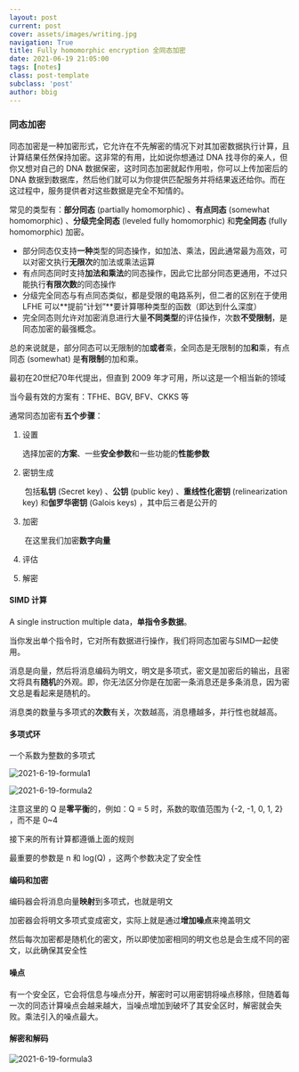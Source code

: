 ```yaml
---
layout: post
current: post
cover: assets/images/writing.jpg
navigation: True
title: Fully homomorphic encryption 全同态加密
date: 2021-06-19 21:05:00
tags: [notes]
class: post-template
subclass: 'post'
author: bbig
---
```


### 同态加密

同态加密是一种加密形式，它允许在不先解密的情况下对其加密数据执行计算，且计算结果任然保持加密。这非常的有用，比如说你想通过 DNA 找寻你的亲人，但你又想对自己的 DNA 数据保密，这时同态加密就起作用啦，你可以上传加密后的 DNA 数据到数据库，然后他们就可以为你提供匹配服务并将结果返还给你。而在这过程中，服务提供者对这些数据是完全不知情的。

常见的类型有：**部分同态** (partially homomorphic) 、**有点同态** (somewhat homomorphic) 、**分级完全同态** (leveled fully homomorphic) 和**完全同态** (fully homomorphic) 加密。

+ 部分同态仅支持**一种**类型的同态操作，如加法、乘法，因此通常最为高效，可以对密文执行**无限次**的加法或乘法运算
+ 有点同态同时支持**加法和乘法**的同态操作，因此它比部分同态更通用，不过只能执行**有限次数**的同态操作
+ 分级完全同态与有点同态类似，都是受限的电路系列，但二者的区别在于使用 LFHE 可以**提前“计划”**要计算哪种类型的函数（即达到什么深度）
+ 完全同态则允许对加密消息进行大量**不同类型**的评估操作，次数**不受限制**，是同态加密的最强概念。

总的来说就是，部分同态可以无限制的加**或者**乘，全同态是无限制的加**和**乘，有点同态 (somewhat) 是**有限制**的加和乘。



最初在20世纪70年代提出，但直到 2009 年才可用，所以这是一个相当新的领域

当今最有效的方案有：TFHE、BGV, BFV、CKKS 等



通常同态加密有**五个步骤**：

1. 设置

   ​	选择加密的**方案**、一些**安全参数**和一些功能的**性能参数**

2. 密钥生成

   ​	包括**私钥** (Secret key) 、**公钥** (public key) 、**重线性化密钥** (relinearization key) 和**伽罗华密钥** (Galois keys) ，其中后三者是公开的

3. 加密

   ​	在这里我们加密**数字向量**

4. 评估

5. 解密



#### SIMD 计算

A single instruction multiple data，**单指令多数据**。

当你发出单个指令时，它对所有数据进行操作，我们将同态加密与SIMD一起使用。

消息是向量，然后将消息编码为明文，明文是多项式，密文是加密后的输出，且密文将具有**随机**的外观。即，你无法区分你是在加密一条消息还是多条消息，因为密文总是看起来是随机的。

消息类的数量与多项式的**次数**有关，次数越高，消息槽越多，并行性也就越高。



#### 多项式环

一个系数为整数的多项式
<!-- $$
R=\mathbb{Z}[X]/(X^n + 1): X^n\equiv-1
$$ -->
![2021-6-19-formula1](https://bbbiggest.github.io/assets/images/2021-6-19-formula1.png)
<!-- $$
R_Q=R/Q:系数模 Q 计算
$$ -->
![2021-6-19-formula2](https://bbbiggest.github.io/assets/images/2021-6-19-formula2.png)

注意这里的 Q 是**零平衡**的，例如：Q = 5 时，系数的取值范围为 {-2, -1, 0, 1, 2} ，而不是 0~4

接下来的所有计算都遵循上面的规则

最重要的参数是 n 和 log(Q) ，这两个参数决定了安全性



#### 编码和加密

编码器会将消息向量**映射**到多项式，也就是明文

加密器会将明文多项式变成密文，实际上就是通过**增加噪点**来掩盖明文

然后每次加密都是随机化的密文，所以即使加密相同的明文也总是会生成不同的密文，以此确保其安全性



#### 噪点

有一个安全区，它会将信息与噪点分开，解密时可以用密钥将噪点移除，但随着每一次的同态计算噪点会越来越大，当噪点增加到破坏了其安全区时，解密就会失败。乘法引入的噪点最大。



#### 解密和解码

<!-- $$
R_Q^2 \to R_t or R \to \mathbb{Z}^n_t or \mathbb{C}^{n/2}
$$ -->
![2021-6-19-formula3](https://bbbiggest.github.io/assets/images/2021-6-19-formula3.png)


